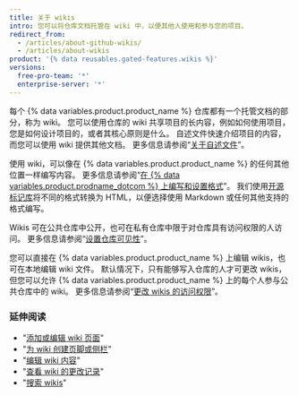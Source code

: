 ```yaml
---
title: 关于 wikis
intro: 您可以将仓库文档托管在 wiki 中，以便其他人使用和参与您的项目。
redirect_from:
  - /articles/about-github-wikis/
  - /articles/about-wikis
product: '{% data reusables.gated-features.wikis %}'
versions:
  free-pro-team: '*'
  enterprise-server: '*'
---
```


每个 {% data variables.product.product_name %} 仓库都有一个托管文档的部分，称为 wiki。 您可以使用仓库的 wiki 共享项目的长内容，例如如何使用项目，您是如何设计项目的，或者其核心原则是什么。 自述文件快速介绍项目的内容，而您可以使用 wiki 提供其他文档。 更多信息请参阅“[关于自述文件](/articles/about-readmes)”。

使用 wiki，可以像在 {% data variables.product.product_name %} 的任何其他位置一样编写内容。 更多信息请参阅“[在 {% data variables.product.prodname_dotcom %} 上编写和设置格式](/articles/getting-started-with-writing-and-formatting-on-github)”。 我们使用[开源标记库](https://github.com/github/markup)将不同的格式转换为 HTML，以便选择使用 Markdown 或任何其他支持的格式编写。

Wikis 可在公共仓库中公开，也可在私有仓库中限于对仓库具有访问权限的人访问。 更多信息请参阅“[设置仓库可见性](/articles/setting-repository-visibility)”。

您可以直接在 {% data variables.product.product_name %} 上编辑 wikis，也可在本地编辑 wiki 文件。 默认情况下，只有能够写入仓库的人才可更改 wikis，但您可以允许 {% data variables.product.product_name %} 上的每个人参与公共仓库中的 wiki。 更多信息请参阅“[更改 wikis 的访问权限](/articles/changing-access-permissions-for-wikis)”。

### 延伸阅读

- "[添加或编辑 wiki 页面](/articles/adding-or-editing-wiki-pages)"
- "[为 wiki 创建页脚或侧栏](/articles/creating-a-footer-or-sidebar-for-your-wiki)"
- "[编辑 wiki 内容](/articles/editing-wiki-content)"
- "[查看 wiki 的更改记录](/articles/viewing-a-wiki-s-history-of-changes)"
- "[搜索 wikis](/articles/searching-wikis)"
